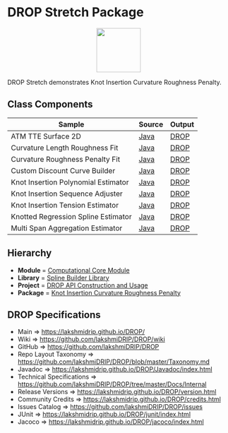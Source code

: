 # DROP Stretch Package

<p align="center"><img src="https://github.com/lakshmiDRIP/DROP/blob/master/DRIP_Logo.gif?raw=true" width="100"></p>

DROP Stretch demonstrates Knot Insertion Curvature Roughness Penalty.


## Class Components

 |     Sample     | Source | Output |
 |----------------|--------|--------|
 | ATM TTE Surface 2D | [Java](https://github.com/lakshmiDRIP/DROP/tree/master/src/main/java/org/drip/sample/spline/ATMTTESurface2D.java) | [DROP](https://github.com/lakshmiDRIP/DROP/blob/master/drop/org/drip/sample/spline/ATMTTESurface2D.drop) |
 | Curvature Length Roughness Fit | [Java](https://github.com/lakshmiDRIP/DROP/tree/master/src/main/java/org/drip/sample/spline/CurvatureLengthRoughnessFit.java) | [DROP](https://github.com/lakshmiDRIP/DROP/blob/master/drop/org/drip/sample/spline/CurvatureLengthRoughnessFit.drop) |
 | Curvature Roughness Penalty Fit | [Java](https://github.com/lakshmiDRIP/DROP/tree/master/src/main/java/org/drip/sample/spline/CurvatureRoughnessPenaltyFit.java) | [DROP](https://github.com/lakshmiDRIP/DROP/blob/master/drop/org/drip/sample/spline/CurvatureRoughnessPenaltyFit.drop) |
 | Custom Discount Curve Builder | [Java](https://github.com/lakshmiDRIP/DROP/tree/master/src/main/java/org/drip/sample/spline/CustomDiscountCurveBuilder.java) | [DROP](https://github.com/lakshmiDRIP/DROP/blob/master/drop/org/drip/sample/spline/CustomDiscountCurveBuilder.drop) |
 | Knot Insertion Polynomial Estimator | [Java](https://github.com/lakshmiDRIP/DROP/tree/master/src/main/java/org/drip/sample/spline/KnotInsertionPolynomialEstimator.java) | [DROP](https://github.com/lakshmiDRIP/DROP/blob/master/drop/org/drip/sample/spline/KnotInsertionPolynomialEstimator.drop) |
 | Knot Insertion Sequence Adjuster | [Java](https://github.com/lakshmiDRIP/DROP/tree/master/src/main/java/org/drip/sample/spline/KnotInsertionSequenceAdjuster.java) | [DROP](https://github.com/lakshmiDRIP/DROP/blob/master/drop/org/drip/sample/spline/KnotInsertionSequenceAdjuster.drop) |
 | Knot Insertion Tension Estimator | [Java](https://github.com/lakshmiDRIP/DROP/tree/master/src/main/java/org/drip/sample/spline/KnotInsertionTensionEstimator.java) | [DROP](https://github.com/lakshmiDRIP/DROP/blob/master/drop/org/drip/sample/spline/KnotInsertionTensionEstimator.drop) |
 | Knotted Regression Spline Estimator | [Java](https://github.com/lakshmiDRIP/DROP/tree/master/src/main/java/org/drip/sample/spline/KnottedRegressionSplineEstimator.java) | [DROP](https://github.com/lakshmiDRIP/DROP/blob/master/drop/org/drip/sample/spline/KnottedRegressionSplineEstimator.drop) |
 | Multi Span Aggregation Estimator | [Java](https://github.com/lakshmiDRIP/DROP/tree/master/src/main/java/org/drip/sample/spline/MultiSpanAggregationEstimator.java) | [DROP](https://github.com/lakshmiDRIP/DROP/blob/master/drop/org/drip/sample/spline/MultiSpanAggregationEstimator.drop) |


## Hierarchy

 <ul>
	<li><b>Module </b> = <a href = "https://github.com/lakshmiDRIP/DROP/tree/master/ComputationalCore.md">Computational Core Module</a></li>
	<li><b>Library</b> = <a href = "https://github.com/lakshmiDRIP/DROP/tree/master/SplineBuilderLibrary.md">Spline Builder Library</a></li>
	<li><b>Project</b> = <a href = "https://github.com/lakshmiDRIP/DROP/tree/master/src/main/java/org/drip/sample/README.md">DROP API Construction and Usage</a></li>
	<li><b>Package</b> = <a href = "https://github.com/lakshmiDRIP/DROP/tree/master/src/main/java/org/drip/sample/stretch/README.md">Knot Insertion Curvature Roughness Penalty</a></li>
 </ul>


## DROP Specifications

 * Main                     => https://lakshmidrip.github.io/DROP/
 * Wiki                     => https://github.com/lakshmiDRIP/DROP/wiki
 * GitHub                   => https://github.com/lakshmiDRIP/DROP
 * Repo Layout Taxonomy     => https://github.com/lakshmiDRIP/DROP/blob/master/Taxonomy.md
 * Javadoc                  => https://lakshmidrip.github.io/DROP/Javadoc/index.html
 * Technical Specifications => https://github.com/lakshmiDRIP/DROP/tree/master/Docs/Internal
 * Release Versions         => https://lakshmidrip.github.io/DROP/version.html
 * Community Credits        => https://lakshmidrip.github.io/DROP/credits.html
 * Issues Catalog           => https://github.com/lakshmiDRIP/DROP/issues
 * JUnit                    => https://lakshmidrip.github.io/DROP/junit/index.html
 * Jacoco                   => https://lakshmidrip.github.io/DROP/jacoco/index.html
